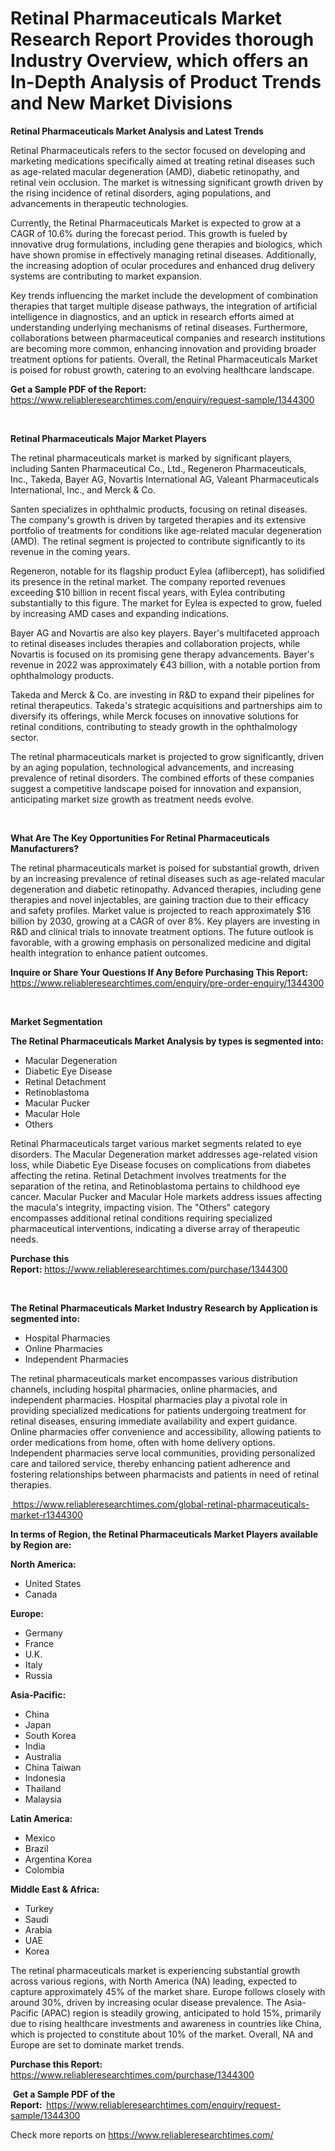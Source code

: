<p><h1>Retinal Pharmaceuticals Market Research Report Provides thorough Industry Overview, which offers an In-Depth Analysis of Product Trends and New Market Divisions</h1></p><p><strong>Retinal Pharmaceuticals Market Analysis and Latest Trends</strong></p>
<p><p>Retinal Pharmaceuticals refers to the sector focused on developing and marketing medications specifically aimed at treating retinal diseases such as age-related macular degeneration (AMD), diabetic retinopathy, and retinal vein occlusion. The market is witnessing significant growth driven by the rising incidence of retinal disorders, aging populations, and advancements in therapeutic technologies.</p><p>Currently, the Retinal Pharmaceuticals Market is expected to grow at a CAGR of 10.6% during the forecast period. This growth is fueled by innovative drug formulations, including gene therapies and biologics, which have shown promise in effectively managing retinal diseases. Additionally, the increasing adoption of ocular procedures and enhanced drug delivery systems are contributing to market expansion.</p><p>Key trends influencing the market include the development of combination therapies that target multiple disease pathways, the integration of artificial intelligence in diagnostics, and an uptick in research efforts aimed at understanding underlying mechanisms of retinal diseases. Furthermore, collaborations between pharmaceutical companies and research institutions are becoming more common, enhancing innovation and providing broader treatment options for patients. Overall, the Retinal Pharmaceuticals Market is poised for robust growth, catering to an evolving healthcare landscape.</p></p>
<p><strong>Get a Sample PDF of the Report:&nbsp;</strong> <a href="https://www.reliableresearchtimes.com/enquiry/request-sample/1344300?utm_campaign=3363&utm_medium=2&utm_source=Github&utm_content=ia&utm_term=24032025&utm_id=retinal-pharmaceuticals">https://www.reliableresearchtimes.com/enquiry/request-sample/1344300</a></p>
<p>&nbsp;</p>
<p><strong>Retinal Pharmaceuticals Major Market Players</strong></p>
<p><p>The retinal pharmaceuticals market is marked by significant players, including Santen Pharmaceutical Co., Ltd., Regeneron Pharmaceuticals, Inc., Takeda, Bayer AG, Novartis International AG, Valeant Pharmaceuticals International, Inc., and Merck & Co. </p><p>Santen specializes in ophthalmic products, focusing on retinal diseases. The company's growth is driven by targeted therapies and its extensive portfolio of treatments for conditions like age-related macular degeneration (AMD). The retinal segment is projected to contribute significantly to its revenue in the coming years.</p><p>Regeneron, notable for its flagship product Eylea (aflibercept), has solidified its presence in the retinal market. The company reported revenues exceeding $10 billion in recent fiscal years, with Eylea contributing substantially to this figure. The market for Eylea is expected to grow, fueled by increasing AMD cases and expanding indications.</p><p>Bayer AG and Novartis are also key players. Bayer's multifaceted approach to retinal diseases includes therapies and collaboration projects, while Novartis is focused on its promising gene therapy advancements. Bayer's revenue in 2022 was approximately €43 billion, with a notable portion from ophthalmology products.</p><p>Takeda and Merck & Co. are investing in R&D to expand their pipelines for retinal therapeutics. Takeda's strategic acquisitions and partnerships aim to diversify its offerings, while Merck focuses on innovative solutions for retinal conditions, contributing to steady growth in the ophthalmology sector.</p><p>The retinal pharmaceuticals market is projected to grow significantly, driven by an aging population, technological advancements, and increasing prevalence of retinal disorders. The combined efforts of these companies suggest a competitive landscape poised for innovation and expansion, anticipating market size growth as treatment needs evolve.</p></p>
<p>&nbsp;</p>
<p><strong>What Are The Key Opportunities For Retinal Pharmaceuticals Manufacturers?</strong></p>
<p><p>The retinal pharmaceuticals market is poised for substantial growth, driven by an increasing prevalence of retinal diseases such as age-related macular degeneration and diabetic retinopathy. Advanced therapies, including gene therapies and novel injectables, are gaining traction due to their efficacy and safety profiles. Market value is projected to reach approximately $16 billion by 2030, growing at a CAGR of over 8%. Key players are investing in R&D and clinical trials to innovate treatment options. The future outlook is favorable, with a growing emphasis on personalized medicine and digital health integration to enhance patient outcomes.</p></p>
<p><strong>Inquire or Share Your Questions If Any Before Purchasing This Report:</strong> <a href="https://www.reliableresearchtimes.com/enquiry/pre-order-enquiry/1344300?utm_campaign=3363&utm_medium=2&utm_source=Github&utm_content=ia&utm_term=24032025&utm_id=retinal-pharmaceuticals">https://www.reliableresearchtimes.com/enquiry/pre-order-enquiry/1344300</a></p>
<p>&nbsp;</p>
<p><strong>Market Segmentation</strong></p>
<p><strong>The Retinal Pharmaceuticals Market Analysis by types is segmented into:</strong></p>
<p><ul><li>Macular Degeneration</li><li>Diabetic Eye Disease</li><li>Retinal Detachment</li><li>Retinoblastoma</li><li>Macular Pucker</li><li>Macular Hole</li><li>Others</li></ul></p>
<p><p>Retinal Pharmaceuticals target various market segments related to eye disorders. The Macular Degeneration market addresses age-related vision loss, while Diabetic Eye Disease focuses on complications from diabetes affecting the retina. Retinal Detachment involves treatments for the separation of the retina, and Retinoblastoma pertains to childhood eye cancer. Macular Pucker and Macular Hole markets address issues affecting the macula's integrity, impacting vision. The "Others" category encompasses additional retinal conditions requiring specialized pharmaceutical interventions, indicating a diverse array of therapeutic needs.</p></p>
<p><strong>Purchase this Report:&nbsp;</strong><a href="https://www.reliableresearchtimes.com/purchase/1344300?utm_campaign=3363&utm_medium=2&utm_source=Github&utm_content=ia&utm_term=24032025&utm_id=retinal-pharmaceuticals">https://www.reliableresearchtimes.com/purchase/1344300</a></p>
<p>&nbsp;</p>
<p><strong>The Retinal Pharmaceuticals Market Industry Research by Application is segmented into:</strong></p>
<p><ul><li>Hospital Pharmacies</li><li>Online Pharmacies</li><li>Independent Pharmacies</li></ul></p>
<p><p>The retinal pharmaceuticals market encompasses various distribution channels, including hospital pharmacies, online pharmacies, and independent pharmacies. Hospital pharmacies play a pivotal role in providing specialized medications for patients undergoing treatment for retinal diseases, ensuring immediate availability and expert guidance. Online pharmacies offer convenience and accessibility, allowing patients to order medications from home, often with home delivery options. Independent pharmacies serve local communities, providing personalized care and tailored service, thereby enhancing patient adherence and fostering relationships between pharmacists and patients in need of retinal therapies.</p></p>
<p><a href="https://www.reliableresearchtimes.com/global-retinal-pharmaceuticals-market-r1344300?utm_campaign=3363&utm_medium=2&utm_source=Github&utm_content=ia&utm_term=24032025&utm_id=retinal-pharmaceuticals">&nbsp;https://www.reliableresearchtimes.com/global-retinal-pharmaceuticals-market-r1344300</a></p>
<p><strong>In terms of Region, the Retinal Pharmaceuticals Market Players available by Region are:</strong></p>
<p>
    <p> <strong> North America: </strong>
        <ul>
            <li>United States</li>
            <li>Canada</li>
        </ul>
        </p> 
    <p> <strong> Europe: </strong>
        <ul>
            <li>Germany</li>
            <li>France</li>
            <li>U.K.</li>
            <li>Italy</li>
            <li>Russia</li>
        </ul>
        </p> 
    <p> <strong> Asia-Pacific: </strong>
        <ul>
            <li>China</li>
            <li>Japan</li>
            <li>South Korea</li>
            <li>India</li>
            <li>Australia</li>
            <li>China Taiwan</li>
            <li>Indonesia</li>
            <li>Thailand</li>
            <li>Malaysia</li>
        </ul>
        </p> 
    <p> <strong> Latin America: </strong>
        <ul>
            <li>Mexico</li>
            <li>Brazil</li>
            <li>Argentina Korea</li>
            <li>Colombia</li>
        </ul>
        </p> 
    <p> <strong> Middle East & Africa: </strong>
        <ul>
            <li>Turkey</li>
            <li>Saudi</li>
            <li>Arabia</li>
            <li>UAE</li>
            <li>Korea</li>
        </ul>
    </p>
    </p>
<p><p>The retinal pharmaceuticals market is experiencing substantial growth across various regions, with North America (NA) leading, expected to capture approximately 45% of the market share. Europe follows closely with around 30%, driven by increasing ocular disease prevalence. The Asia-Pacific (APAC) region is steadily growing, anticipated to hold 15%, primarily due to rising healthcare investments and awareness in countries like China, which is projected to constitute about 10% of the market. Overall, NA and Europe are set to dominate market trends.</p></p>
<p><strong>Purchase this Report: </strong><a href="https://www.reliableresearchtimes.com/purchase/1344300?utm_campaign=3363&utm_medium=2&utm_source=Github&utm_content=ia&utm_term=24032025&utm_id=retinal-pharmaceuticals">https://www.reliableresearchtimes.com/purchase/1344300</a></p>
<p>&nbsp;<strong>Get a Sample PDF of the Report:&nbsp;&nbsp;</strong><a href="https://www.reliableresearchtimes.com/enquiry/request-sample/1344300?utm_campaign=3363&utm_medium=2&utm_source=Github&utm_content=ia&utm_term=24032025&utm_id=retinal-pharmaceuticals">https://www.reliableresearchtimes.com/enquiry/request-sample/1344300</a></p>
<p><strong></strong></p>
<p>Check more reports on <a href="https://www.reliableresearchtimes.com/?utm_campaign=3363&utm_medium=2&utm_source=Github&utm_content=ia&utm_term=24032025&utm_id=retinal-pharmaceuticals">https://www.reliableresearchtimes.com/</a></p>